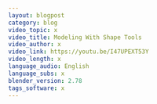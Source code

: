 ```yaml
---
layout: blogpost
category: blog
video_topic: x
video_title: Modeling With Shape Tools
video_author: x
video_link: https://youtu.be/I47UPEXT53Y
video_length: x
language_audio: English
language_subs: x
blender_version: 2.78
tags_software: x
---
```

